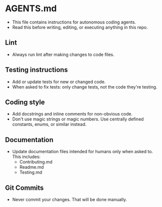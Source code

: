 # AGENTS.md

- This file contains instructions for autonomous coding agents.
- Read this before writing, editing, or executing anything in this repo.

## Lint

- Always run lint after making changes to code files.

## Testing instructions

- Add or update tests for new or changed code.
- When asked to fix tests: only change tests, not the code they're testing.

## Coding style

- Add docstrings and inline comments for non-obvious code.
- Don't use magic strings or magic numbers. Use centrally defined constants, enums, or similar instead.

## Documentation

- Update documentation files intended for humans only when asked to. This includes:
    - Contributing.md
    - Readme.md
    - Testing.md

## Git Commits

- Never commit your changes. That will be done manually.